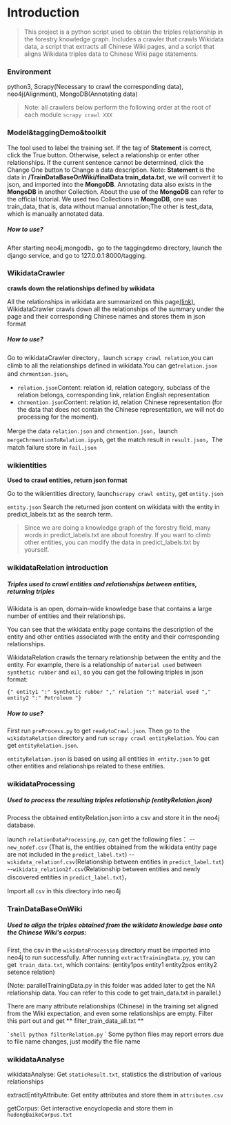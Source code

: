 # Introduction
> This project is a python script used to obtain the triples relationship in the forestry knowledge graph. Includes a crawler that crawls Wikidata data, a script that extracts all Chinese Wiki pages, and a script that aligns Wikidata triples data to Chinese Wiki page statements.
### Environment

python3, Scrapy(Necessary to crawl the corresponding data), neo4j(Alignment), MongoDB(Annotating data)

>Note: all crawlers below perform the following order at the root of each module
    `scrapy crawl XXX`

### Model&taggingDemo&toolkit

The tool used to label the training set. If the tag of **Statement** is correct, click the True button.
Otherwise, select a relationship or enter other relationships. 
If the current sentence cannot be determined, click the Change One button to Change a data description.
Note: **Statement** is the data in **/TrainDataBaseOnWiki/finalData train_data.txt**, we will convert it to json, and imported into the **MongoDB**.
Annotating data also exists in the **MongoDB** in another Collection. About the use of the **MongoDB** can refer to the official tutorial.
We used two Collections in **MongoDB**, one was train_data, that is, data without manual annotation;The other is test_data, which is manually annotated data.
##### How to use?

After starting neo4j,mongodb，go to the taggingdemo directory, launch the django service, and go to 127.0.0.1:8000/tagging.

### WikidataCrawler

**crawls down the relationships defined by wikidata**

All the relationships in wikidata are summarized on this page[(link)](https://www.wikidata.org/wiki/Wikidata:List_of_properties/Summary_table), WikidataCrawler crawls down all the relationships of the summary under the page and their corresponding Chinese names and stores them in json format

##### How to use?

Go to wikidataCrawler directory，launch `scrapy crawl relation`,you can climb to all the relationships defined in wikidata.You can get`relation.json` and `chrmention.json`。

* `relation.json`Content: relation id, relation category, subclass of the relation belongs, corresponding link, relation English representation 
* `chrmention.json`Content: relation id, relation Chinese representation (for the data that does not contain the Chinese representation, we will not do processing for the moment).

Merge the data `relation.json` and `chrmention.json`，launch `mergeChrmentionToRelation.ipynb`, get the match result in `result.json`，The match failure store in `fail.json` 

### wikientities

**Used to crawl entities, return json format**

Go to the wikientities directory, launch`scrapy crawl entity`, get `entity.json`

`entity.json` Search the returned json content on wikidata with the entity in predict_labels.txt as the search term.


> Since we are doing a knowledge graph of the forestry field, many words in predict_labels.txt are about forestry. 
>If you want to climb other entities, you can modify the data in predict_labels.txt by yourself.

### wikidataRelation introduction

##### Triples used to crawl entities and relationships between entities, returning triples


Wikidata is an open, domain-wide knowledge base that contains a large number of entities and their relationships. 

You can see that the wikidata entity page contains the description of the entity and other entities associated with the entity and their corresponding relationships.

WikidataRelation crawls the ternary relationship between the entity and the entity. For example, there is a relationship of `material used` between` synthetic rubber` and `oil`, so you can get the following triples in json format:

`{" entity1 ":" Synthetic rubber "," relation ":" material used "," entity2 ":" Petroleum "}`

##### How to use?

First run `preProcess.py` to get `readytoCrawl.json`. Then go to the `wikidataRelation` directory and run `scrapy crawl entityRelation`. You can get `entityRelation.json`.

`entityRelation.json` is based on using all entities in` entity.json` to get other entities and relationships related to these entities.

### wikidataProcessing 

##### Used to process the resulting triples relationship (entityRelation.json)

Process the obtained entityRelation.json into a csv and store it in the neo4j database. 

launch `relationDataProcessing.py`, can get the following files：
--`new_nodef.csv` (That is, the entities obtained from the wikidata entity page are not included in the `predict_label.txt`)
--`wikidata_relationf.csv`(Relationship between entities in `predict_label.txt`)
--`wikidata_relation2f.csv`(Relationship between entities and newly discovered entities in `predict_label.txt`)，

Import all `csv` in this directory into neo4j

### TrainDataBaseOnWiki

##### Used to align the triples obtained from the wikidata knowledge base onto the Chinese Wiki's corpus:

First, the csv in the `wikidataProcessing` directory must be imported into neo4j to run successfully. 
After running `extractTrainingData.py`, you can get` train_data.txt`, which contains:
(entity1pos entity1 entity2pos entity2 setence relation)

(Note: parallelTrainingData.py in this folder was added later to get the NA relationship data. You can refer to this code to get train_data.txt in parallel.)

There are many attribute relationships (Chinese) in the training set aligned from the Wiki expectation, and even some relationships are empty. Filter this part out and get ** filter_train_data_all.txt **

`` `shell
python filterRelation.py
`` `
Some python files may report errors due to file name changes, just modify the file name

### wikidataAnalyse

wikidataAnalyse: Get `staticResult.txt`, statistics the distribution of various relationships

extractEntityAttribute: Get entity attributes and store them in `attributes.csv`

getCorpus: Get interactive encyclopedia and store them in `hudongBaikeCorpus.txt`

